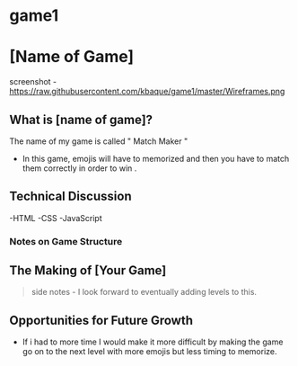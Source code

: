 # game1
# [Name of Game]

screenshot - https://raw.githubusercontent.com/kbaque/game1/master/Wireframes.png

## What is [name of game]?
 
 The name of my game is called " Match Maker "
  - In this game, emojis will have to memorized and then you have to match them correctly in order to win .

## Technical Discussion

 -HTML 
 -CSS
 -JavaScript

### Notes on Game Structure

>
  <!DOCTYPE html>
  <html>
  <head>
    <title></title>
  </head>
  <body>

</body>
</html>

## The Making of [Your Game]

> side notes -  I look forward to eventually adding levels to this.

## Opportunities for Future Growth

 - If i had to more time I would make it more difficult by making the game 
 go on to the next level with more emojis but less timing to memorize.

 
